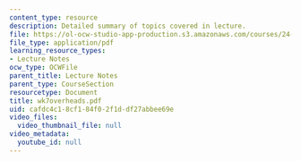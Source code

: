 ```yaml
---
content_type: resource
description: Detailed summary of topics covered in lecture.
file: https://ol-ocw-studio-app-production.s3.amazonaws.com/courses/24-964-topics-in-phonology-fall-2004/cafdc4c18cf184f02f1ddf27abbee69e_wk7overheads.pdf
file_type: application/pdf
learning_resource_types:
- Lecture Notes
ocw_type: OCWFile
parent_title: Lecture Notes
parent_type: CourseSection
resourcetype: Document
title: wk7overheads.pdf
uid: cafdc4c1-8cf1-84f0-2f1d-df27abbee69e
video_files:
  video_thumbnail_file: null
video_metadata:
  youtube_id: null
---
```

